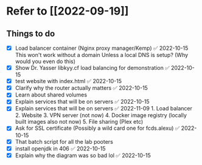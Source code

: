 # Refer to [[2022-09-19]]
## Things to do 
- [x] Load balancer container (Nginx proxy manager/Kemp) ✅ 2022-10-15
      This won't work without a domain 
      Unless a local DNS is setup? (Why would you even do this)
- [x] Show Dr. Yasser libkyy.cf load balancing for demonstration ✅ 2022-10-15
- [x] test website with index.html ✅ 2022-10-15
- [x] Clarify why the router actually matters ✅ 2022-10-15
- [x] Learn about shared volumes
- [x] Explain services that will be on servers ✅ 2022-10-15
- [x] Explain services that will be on servers ✅ 2022-11-09
      1. Load balancer
      2. Website
      3. VPN server (not now)
      4. Docker image registry (locally built images also not now)
      5. File sharing (Plex etc)
- [x] Ask for SSL certificate (Possibly a wild card one for fcds.alexu) ✅ 2022-10-15
- [x] That batch script for all the lab pooters
- [x] install openjdk in 406 ✅ 2022-10-15
- [x] Explain why the diagram was so bad lol ✅ 2022-10-15
